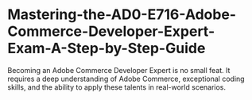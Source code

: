 # Mastering-the-AD0-E716-Adobe-Commerce-Developer-Expert-Exam-A-Step-by-Step-Guide
Becoming an Adobe Commerce Developer Expert is no small feat. It requires a deep understanding of Adobe Commerce, exceptional coding skills, and the ability to apply these talents in real-world scenarios.
